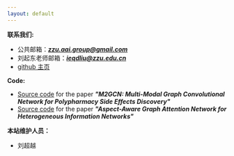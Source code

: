 ```yaml
---
layout: default
---
```

**联系我们:**

 * 公共邮箱：***zzu.aai.group@gmail.com***
 * 刘起东老师邮箱：***ieqdliu@zzu.edu.cn***
 * [github 主页](https://github.com/AAI-ZZU)

**Code:**

- [Source code](https://github.com/farkguidao/M2GCN) for the paper ***"M2GCN: Multi-Modal Graph Convolutional Network for Polypharmacy Side Effects Discovery"***
- [Source code](https://github.com/Qidong-Liu/Aspect-Aware-Graph-Attention-Network) for the paper ***"Aspect-Aware Graph Attention Network for Heterogeneous Information Networks"***

**本站维护人员：**

- 刘超越
